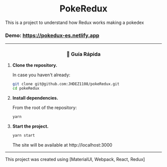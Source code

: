 <h1 align="center">
PokeRedux
</h1>
This is a project to understand how Redux works making a pokedex

### Demo: https://pokedux-es.netlify.app
--------
<h3 align="center">
🤖 Guía Rápida
</h3>


1.  **Clone the repository.**

    In case you haven't already: 

    ```sh
    git clone git@github.com:JHDEZ1108/pokeRedux.git
    cd pokeRedux
    ```
    
2.  **Install dependencies.**

    From the root of the repository:

    ```sh
    yarn
    ```

3.  **Start the project.**

    ```sh
    yarn start
    ```

    The site will be available at http://localhost:3000
    
--------

This project was created using [MaterialUI, Webpack, React, Redux]
